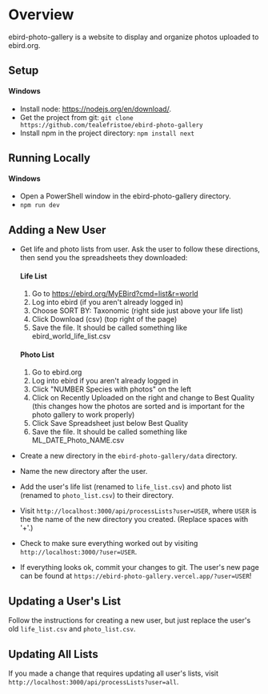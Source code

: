 # Overview

ebird-photo-gallery is a website to display and organize photos uploaded to ebird.org.

## Setup

#### Windows

- Install node: https://nodejs.org/en/download/.
- Get the project from git: `git clone https://github.com/tealefristoe/ebird-photo-gallery`
- Install npm in the project directory: `npm install next`

## Running Locally

#### Windows
- Open a PowerShell window in the ebird-photo-gallery directory.
- `npm run dev`

## Adding a New User

- Get life and photo lists from user. Ask the user to follow these directions, then send you the spreadsheets they downloaded:

  #### Life List
  1. Go to https://ebird.org/MyEBird?cmd=list&r=world
  2. Log into ebird (if you aren't already logged in)
  3. Choose SORT BY: Taxonomic (right side just above your life list)
  4. Click Download (csv) (top right of the page)
  5. Save the file. It should be called something like ebird_world_life_list.csv

  #### Photo List
  1. Go to ebird.org
  2. Log into ebird if you aren't already logged in
  3. Click "NUMBER Species with photos" on the left
  4. Click on Recently Uploaded on the right and change to Best Quality (this changes how the photos are sorted and is important for the photo gallery to work properly)
  5. Click Save Spreadsheet just below Best Quality
  6. Save the file. It should be called something like ML_DATE_Photo_NAME.csv

- Create a new directory in the `ebird-photo-gallery/data` directory.
- Name the new directory after the user.
- Add the user's life list (renamed to `life_list.csv`) and photo list (renamed to `photo_list.csv`) to their directory.
- Visit `http://localhost:3000/api/processLists?user=USER`, where `USER` is the the name of the new directory you created. (Replace spaces with '+'.)
- Check to make sure everything worked out by visiting `http://localhost:3000/?user=USER`.
- If everything looks ok, commit your changes to git. The user's new page can be found at `https://ebird-photo-gallery.vercel.app/?user=USER`!

## Updating a User's List

Follow the instructions for creating a new user, but just replace the user's old `life_list.csv` and `photo_list.csv`.

## Updating All Lists

If you made a change that requires updating all user's lists, visit `http://localhost:3000/api/processLists?user=all`.
